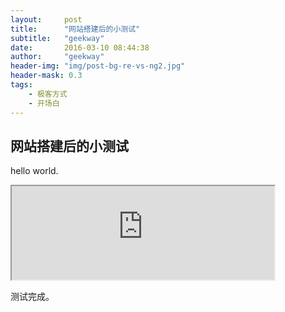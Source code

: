 ```yaml
---
layout:     post
title:      "网站搭建后的小测试"
subtitle:   "geekway"
date:       2016-03-10 08:44:38
author:     "geekway"
header-img: "img/post-bg-re-vs-ng2.jpg"
header-mask: 0.3
tags:
    - 极客方式
    - 开场白
---
```

## 网站搭建后的小测试
hello world.  

<iframe width="420"  src="http://7xrpyy.com1.z0.glb.clouddn.com/%E8%8B%8F%E6%A0%BC%E5%85%B0%E4%B9%8B%E6%AD%8C.mp3"  ></iframe>

测试完成。
